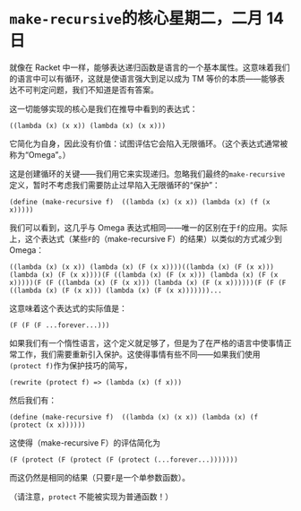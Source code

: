 # `make-recursive`的核心星期二，二月 14 日

就像在 Racket 中一样，能够表达递归函数是语言的一个基本属性。这意味着我们的语言中可以有循环，这就是使语言强大到足以成为 TM 等价的本质——能够表达不可判定问题，我们不知道是否有答案。

这一切能够实现的核心是我们在推导中看到的表达式：

```
((lambda (x) (x x)) (lambda (x) (x x)))
```

它简化为自身，因此没有价值：试图评估它会陷入无限循环。（这个表达式通常被称为“Omega”。）

这是创建循环的关键——我们用它来实现递归。忽略我们最终的`make-recursive`定义，暂时不考虑我们需要防止过早陷入无限循环的“保护”：

```
(define (make-recursive f)  ((lambda (x) (x x)) (lambda (x) (f (x x)))))
```

我们可以看到，这几乎与 Omega 表达式相同——唯一的区别在于`f`的应用。实际上，这个表达式（某些`F`的（make-recursive F）的结果）以类似的方式减少到 Omega：

```
((lambda (x) (x x)) (lambda (x) (F (x x))))((lambda (x) (F (x x))) (lambda (x) (F (x x))))(F ((lambda (x) (F (x x))) (lambda (x) (F (x x)))))(F (F ((lambda (x) (F (x x))) (lambda (x) (F (x x))))))(F (F (F ((lambda (x) (F (x x))) (lambda (x) (F (x x)))))))...
```

这意味着这个表达式的实际值是：

```
(F (F (F ...forever...)))
```

如果我们有一个惰性语言，这个定义就足够了，但是为了在严格的语言中使事情正常工作，我们需要重新引入保护。这使得事情有些不同——如果我们使用`(protect f)`作为保护技巧的简写，

```
(rewrite (protect f) => (lambda (x) (f x)))
```

然后我们有：

```
(define (make-recursive f)  ((lambda (x) (x x)) (lambda (x) (f (protect (x x))))))
```

这使得（make-recursive F）的评估简化为

```
(F (protect (F (protect (F (protect (...forever...)))))))
```

而这仍然是相同的结果（只要`F`是一个单参数函数）。

（请注意，`protect` 不能被实现为普通函数！）
